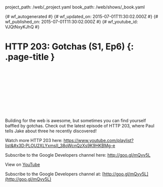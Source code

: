 project_path: /web/_project.yaml
book_path: /web/shows/_book.yaml

{# wf_autogenerated #}
{# wf_updated_on: 2015-07-01T11:30:02.000Z #}
{# wf_published_on: 2015-07-01T11:30:02.000Z #}
{# wf_youtube_id: VJQtNxyKJhQ #}

# HTTP 203: Gotchas (S1, Ep6) {: .page-title }


<div class="video-wrapper">
  <iframe class="devsite-embedded-youtube-video" data-video-id="VJQtNxyKJhQ"
          data-autohide="1" data-showinfo="0" frameborder="0" allowfullscreen>
  </iframe>
</div>

Building for the web is awesome, but sometimes you can find yourself baffled by gotchas. Check out the latest episode of HTTP 203, where Paul tells Jake about three he recently discovered!

Watch more HTTP 203 here: https://www.youtube.com/playlist?list&#x3D;PLOU2XLYxmsII_38oWcnQzXs9K9HKBMg-e

Subscribe to the Google Developers channel here: http://goo.gl/mQyv5L

View on [YouTube](https://youtu.be/VJQtNxyKJhQ)

Subscribe to the Google Developers channel at: [http://goo.gl/mQyv5L](http://goo.gl/mQyv5L)
